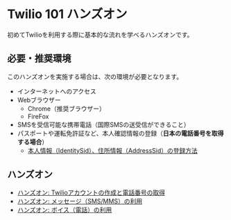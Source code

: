 # Twilio 101 ハンズオン
初めてTwilioを利用する際に基本的な流れを学べるハンズオンです。

## 必要・推奨環境
このハンズオンを実施する場合は、次の環境が必要となります。
- インターネットへのアクセス
- Webブラウザー
    - Chrome（推奨ブラウザー）
    - FireFox
- SMSを受信可能な携帯電話（国際SMSの送受信ができること）
- パスポートや運転免許証など、本人確認情報の登録（__日本の電話番号を取得する場合__）
    - [本人情報（IdentitySid）、住所情報（AddressSid）の登録方法](./docs/00-Misc/00-00-IdentitySid.md)

## ハンズオン

- [ハンズオン: Twilioアカウントの作成と電話番号の取得](./docs/01-Twilio-Phone-Number/01-00-Overview.md)
- [ハンズオン: メッセージ（SMS/MMS）の利用](./docs/02-Twilio-SMS/02-00-Overview.md)
- [ハンズオン: ボイス（電話）の利用](./docs/03-Twilio-Voice/03-00-Overview.md)




